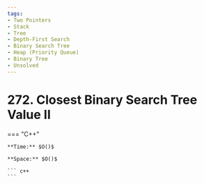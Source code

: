 ```yaml
---
tags:
- Two Pointers
- Stack
- Tree
- Depth-First Search
- Binary Search Tree
- Heap (Priority Queue)
- Binary Tree
- Unsolved
---
```



# 272. Closest Binary Search Tree Value II

=== "C++"

    **Time:** $O()$

    **Space:** $O()$

    ``` c++
    ```